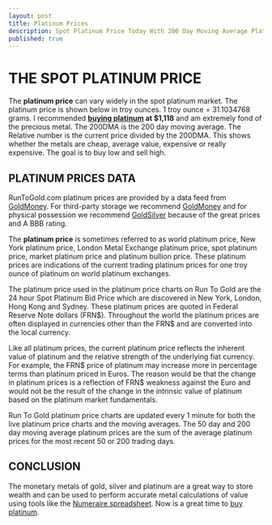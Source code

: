 ```yaml
---
layout: post
title: Platinum Prices
description: Spot Platinum Price Today With 200 Day Moving Average Platinum Chart
published: true
---
```

<h1>THE SPOT PLATINUM PRICE</h1>
<p>The <strong>platinum price</strong> can vary widely in the spot platinum market. The platinum price is shown below in troy ounces. 1 troy ounce = 31.1034768 grams. I recommended <strong><a href="http://www.runtogold.com/2009/07/platinum-liquidity-increases/">buying platinum</a> at $1,118</strong> and am extremely fond of the precious metal. The 200DMA is the 200 day moving average. The Relative number is the current price divided by the 200DMA. This shows whether the metals are cheap, average value, expensive or really expensive. The goal is to buy low and sell high.</p>
<h2>PLATINUM PRICES DATA</h2>
<p>RunToGold.com platinum prices are provided by a data feed from <a href="http://www.runtogold.com/goldmoney">GoldMoney</a>. For third-party storage we recommend <a title="goldmoney" href="http://www.goldmoney.com" target="_blank">GoldMoney</a> and for physical possession we recommend <a title="apmex gold" href="http://www.runtogold.com/apmexplatinumprice" target="_blank">GoldSilver</a> because of the great prices and A BBB rating.</p>
<p>The <strong>platinum price</strong> is sometimes referred to as world platinum price, New York platinum price, London Metal Exchange platinum price, spot platinum price, market platinum price and platinum bullion price. These platinum prices are indications of the current trading platinum prices for one troy ounce of platinum on world platinum exchanges.</p>
<p>The platinum price used in the platinum price charts on Run To Gold are the 24 hour Spot Platinum Bid Price which are discovered in New York, London, Hong Kong and Sydney. These platinum prices are quoted in Federal Reserve Note dollars (FRN$). Throughout the world the platinum prices are often displayed in currencies other than the FRN$ and are converted into the local currency.</p>
<p>Like all platinum prices, the current platinum price reflects the inherent value of platinum and the relative strength of the underlying fiat currency. For example, the FRN$ price of platinum may increase more in percentage terms than platinum priced in Euros. The reason would be that the change in platinum prices is a reflection of FRN$ weakness against the Euro and would not be the result of the change in the intrinsic value of platinum based on the platinum market fundamentals.</p>
<p>Run To Gold platinum price charts are updated every 1 minute for both the live platinum price charts and the moving averages. The 50 day and 200 day moving average platinum prices are the sum of the average platinum prices for the most recent 50 or 200 trading days.</p>
<h2><strong>CONCLUSION</strong></h2>
<p>The monetary metals of gold, silver and platinum are a great way to store wealth and can be used to perform accurate metal calculations of value using tools like the <a href="http://www.runtogold.com/numerairespreadsheet">Numeraire spreadsheet</a>. Now is a great time to <a href="http://www.runtogold.com/how-to-buy-gold-or-silver/">buy platinum</a>.</p>
